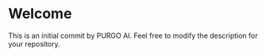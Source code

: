 # Welcome

This is an initial commit by PURGO AI.
 Feel free to modify the description for your repository.